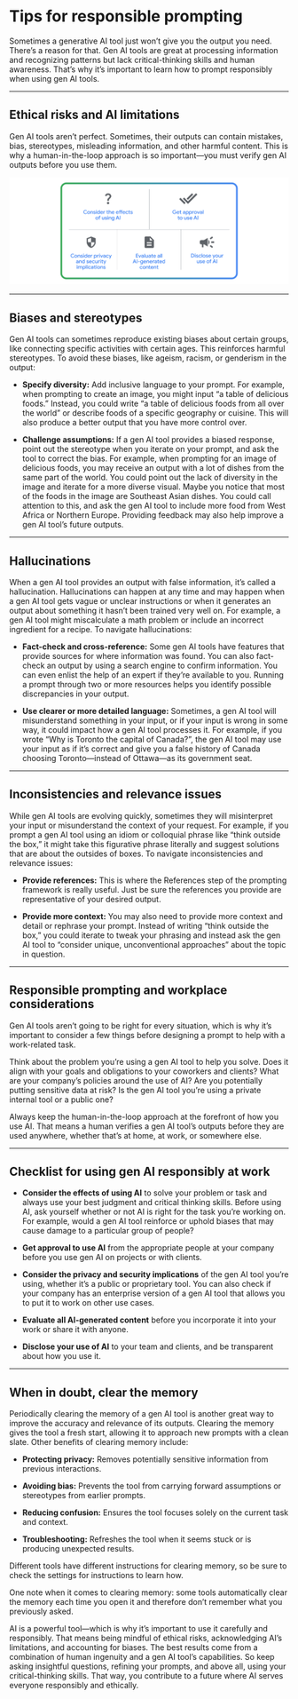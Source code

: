 # Tips for responsible prompting

Sometimes a generative AI tool just won’t give you the output you need. There’s a reason for that. Gen AI tools are great at processing information and recognizing patterns but lack critical-thinking skills and human awareness. That’s why it’s important to learn how to prompt responsibly when using gen AI tools.

---

## Ethical risks and AI limitations

Gen AI tools aren’t perfect. Sometimes, their outputs can contain mistakes, bias, stereotypes, misleading information, and other harmful content. This is why a human-in-the-loop approach is so important—you must verify gen AI outputs before you use them. 

![Responsible Prompting](./responsible-prompting.png)

---

## Biases and stereotypes

Gen AI tools can sometimes reproduce existing biases about certain groups, like connecting specific activities with certain ages. This reinforces harmful stereotypes. To avoid these biases, like ageism, racism, or genderism in the output:

- **Specify diversity:** Add inclusive language to your prompt. For example, when prompting to create an image, you might input “a table of delicious foods.” Instead, you could write “a table of delicious foods from all over the world” or describe foods of a specific geography or cuisine. This will also produce a better output that you have more control over.

- **Challenge assumptions:** If a gen AI tool provides a biased response, point out the stereotype when you iterate on your prompt, and ask the tool to correct the bias. For example, when prompting for an image of delicious foods, you may receive an output with a lot of dishes from the same part of the world. You could point out the lack of diversity in the image and iterate for a more diverse visual. Maybe you notice that most of the foods in the image are Southeast Asian dishes. You could call attention to this, and ask the gen AI tool to include more food from West Africa or Northern Europe. Providing feedback may also help improve a gen AI tool’s future outputs.

---

## Hallucinations

When a gen AI tool provides an output with false information, it’s called a hallucination. Hallucinations can happen at any time and may happen when a gen AI tool gets vague or unclear instructions or when it generates an output about something it hasn’t been trained very well on. For example, a gen AI tool might miscalculate a math problem or include an incorrect ingredient for a recipe. To navigate hallucinations:

- **Fact-check and cross-reference:** Some gen AI tools have features that provide sources for where information was found. You can also fact-check an output by using a search engine to confirm information. You can even enlist the help of an expert if they’re available to you. Running a prompt through two or more resources helps you identify possible discrepancies in your output. 

- **Use clearer or more detailed language:** Sometimes, a gen AI tool will misunderstand something in your input, or if your input is wrong in some way, it could impact how a gen AI tool processes it. For example, if you wrote “Why is Toronto the capital of Canada?”, the gen AI tool may use your input as if it’s correct and give you a false history of Canada choosing Toronto—instead of Ottawa—as its government seat.

---

## Inconsistencies and relevance issues

While gen AI tools are evolving quickly, sometimes they will misinterpret your input or misunderstand the context of your request. For example, if you prompt a gen AI tool using an idiom or colloquial phrase like “think outside the box,” it might take this figurative phrase literally and suggest solutions that are about the outsides of boxes. To navigate inconsistencies and relevance issues:

- **Provide references:** This is where the References step of the prompting framework is really useful. Just be sure the references you provide are representative of your desired output. 

- **Provide more context:** You may also need to provide more context and detail or rephrase your prompt. Instead of writing “think outside the box,” you could iterate to tweak your phrasing and instead ask the gen AI tool to “consider unique, unconventional approaches” about the topic in question.

---

## Responsible prompting and workplace considerations

Gen AI tools aren’t going to be right for every situation, which is why it’s important to consider a few things before designing a prompt to help with a work-related task.

Think about the problem you’re using a gen AI tool to help you solve. Does it align with your goals and obligations to your coworkers and clients? What are your company’s policies around the use of AI? Are you potentially putting sensitive data at risk? Is the gen AI tool you’re using a private internal tool or a public one? 

Always keep the human-in-the-loop approach at the forefront of how you use AI. That means a human verifies a gen AI tool’s outputs before they are used anywhere, whether that’s at home, at work, or somewhere else. 

---

## Checklist for using gen AI responsibly at work

- **Consider the effects of using AI** to solve your problem or task and always use your best judgment and critical thinking skills. Before using AI, ask yourself whether or not AI is right for the task you’re working on. For example, would a gen AI tool reinforce or uphold biases that may cause damage to a particular group of people? 

- **Get approval to use AI** from the appropriate people at your company before you use gen AI on projects or with clients.

- **Consider the privacy and security implications** of the gen AI tool you’re using, whether it’s a public or proprietary tool. You can also check if your company has an enterprise version of a gen AI tool that allows you to put it to work on other use cases.

- **Evaluate all AI-generated content** before you incorporate it into your work or share it with anyone.

- **Disclose your use of AI** to your team and clients, and be transparent about how you use it.

---

## When in doubt, clear the memory

Periodically clearing the memory of a gen AI tool is another great way to improve the accuracy and relevance of its outputs. Clearing the memory gives the tool a fresh start, allowing it to approach new prompts with a clean slate. Other benefits of clearing memory include: 

- **Protecting privacy:** Removes potentially sensitive information from previous interactions.

- **Avoiding bias:** Prevents the tool from carrying forward assumptions or stereotypes from earlier prompts.

- **Reducing confusion:** Ensures the tool focuses solely on the current task and context.

- **Troubleshooting:** Refreshes the tool when it seems stuck or is producing unexpected results. 

Different tools have different instructions for clearing memory, so be sure to check the settings for instructions to learn how.

One note when it comes to clearing memory: some tools automatically clear the memory each time you open it and therefore don’t remember what you previously asked.

AI is a powerful tool—which is why it’s important to use it carefully and responsibly. That means being mindful of ethical risks, acknowledging AI’s limitations, and accounting for biases. The best results come from a combination of human ingenuity and a gen AI tool’s capabilities. So keep asking insightful questions, refining your prompts, and above all, using your critical-thinking skills. That way, you contribute to a future where AI serves everyone responsibly and ethically.
